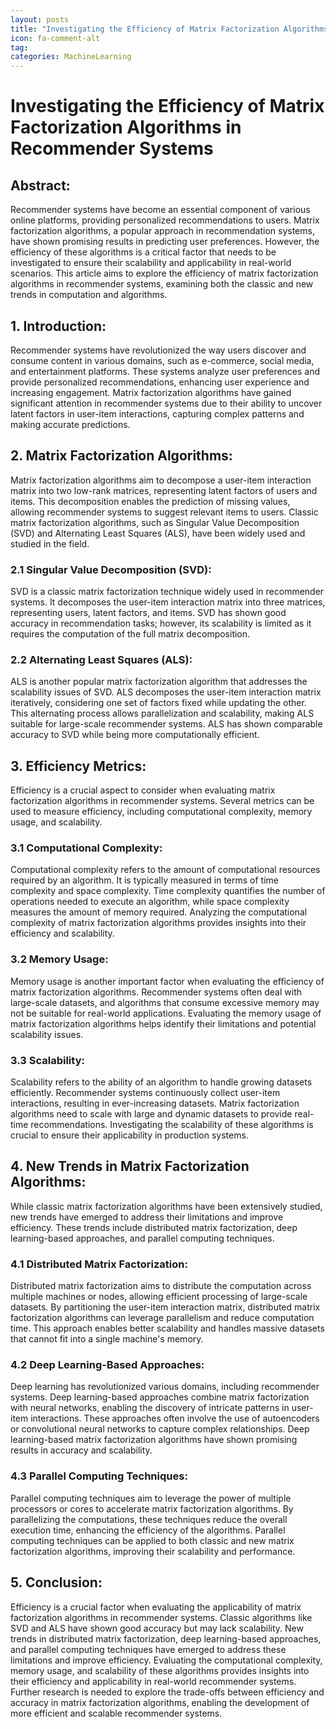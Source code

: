 ```yaml
---
layout: posts
title: "Investigating the Efficiency of Matrix Factorization Algorithms in Recommender Systems"
icon: fa-comment-alt
tag:      
categories: MachineLearning
---
```



# Investigating the Efficiency of Matrix Factorization Algorithms in Recommender Systems

## Abstract:
Recommender systems have become an essential component of various online platforms, providing personalized recommendations to users. Matrix factorization algorithms, a popular approach in recommendation systems, have shown promising results in predicting user preferences. However, the efficiency of these algorithms is a critical factor that needs to be investigated to ensure their scalability and applicability in real-world scenarios. This article aims to explore the efficiency of matrix factorization algorithms in recommender systems, examining both the classic and new trends in computation and algorithms.

## 1. Introduction:
Recommender systems have revolutionized the way users discover and consume content in various domains, such as e-commerce, social media, and entertainment platforms. These systems analyze user preferences and provide personalized recommendations, enhancing user experience and increasing engagement. Matrix factorization algorithms have gained significant attention in recommender systems due to their ability to uncover latent factors in user-item interactions, capturing complex patterns and making accurate predictions.

## 2. Matrix Factorization Algorithms:
Matrix factorization algorithms aim to decompose a user-item interaction matrix into two low-rank matrices, representing latent factors of users and items. This decomposition enables the prediction of missing values, allowing recommender systems to suggest relevant items to users. Classic matrix factorization algorithms, such as Singular Value Decomposition (SVD) and Alternating Least Squares (ALS), have been widely used and studied in the field.

### 2.1 Singular Value Decomposition (SVD):
SVD is a classic matrix factorization technique widely used in recommender systems. It decomposes the user-item interaction matrix into three matrices, representing users, latent factors, and items. SVD has shown good accuracy in recommendation tasks; however, its scalability is limited as it requires the computation of the full matrix decomposition.

### 2.2 Alternating Least Squares (ALS):
ALS is another popular matrix factorization algorithm that addresses the scalability issues of SVD. ALS decomposes the user-item interaction matrix iteratively, considering one set of factors fixed while updating the other. This alternating process allows parallelization and scalability, making ALS suitable for large-scale recommender systems. ALS has shown comparable accuracy to SVD while being more computationally efficient.

## 3. Efficiency Metrics:
Efficiency is a crucial aspect to consider when evaluating matrix factorization algorithms in recommender systems. Several metrics can be used to measure efficiency, including computational complexity, memory usage, and scalability.

### 3.1 Computational Complexity:
Computational complexity refers to the amount of computational resources required by an algorithm. It is typically measured in terms of time complexity and space complexity. Time complexity quantifies the number of operations needed to execute an algorithm, while space complexity measures the amount of memory required. Analyzing the computational complexity of matrix factorization algorithms provides insights into their efficiency and scalability.

### 3.2 Memory Usage:
Memory usage is another important factor when evaluating the efficiency of matrix factorization algorithms. Recommender systems often deal with large-scale datasets, and algorithms that consume excessive memory may not be suitable for real-world applications. Evaluating the memory usage of matrix factorization algorithms helps identify their limitations and potential scalability issues.

### 3.3 Scalability:
Scalability refers to the ability of an algorithm to handle growing datasets efficiently. Recommender systems continuously collect user-item interactions, resulting in ever-increasing datasets. Matrix factorization algorithms need to scale with large and dynamic datasets to provide real-time recommendations. Investigating the scalability of these algorithms is crucial to ensure their applicability in production systems.

## 4. New Trends in Matrix Factorization Algorithms:
While classic matrix factorization algorithms have been extensively studied, new trends have emerged to address their limitations and improve efficiency. These trends include distributed matrix factorization, deep learning-based approaches, and parallel computing techniques.

### 4.1 Distributed Matrix Factorization:
Distributed matrix factorization aims to distribute the computation across multiple machines or nodes, allowing efficient processing of large-scale datasets. By partitioning the user-item interaction matrix, distributed matrix factorization algorithms can leverage parallelism and reduce computation time. This approach enables better scalability and handles massive datasets that cannot fit into a single machine's memory.

### 4.2 Deep Learning-Based Approaches:
Deep learning has revolutionized various domains, including recommender systems. Deep learning-based approaches combine matrix factorization with neural networks, enabling the discovery of intricate patterns in user-item interactions. These approaches often involve the use of autoencoders or convolutional neural networks to capture complex relationships. Deep learning-based matrix factorization algorithms have shown promising results in accuracy and scalability.

### 4.3 Parallel Computing Techniques:
Parallel computing techniques aim to leverage the power of multiple processors or cores to accelerate matrix factorization algorithms. By parallelizing the computations, these techniques reduce the overall execution time, enhancing the efficiency of the algorithms. Parallel computing techniques can be applied to both classic and new matrix factorization algorithms, improving their scalability and performance.

## 5. Conclusion:
Efficiency is a crucial factor when evaluating the applicability of matrix factorization algorithms in recommender systems. Classic algorithms like SVD and ALS have shown good accuracy but may lack scalability. New trends in distributed matrix factorization, deep learning-based approaches, and parallel computing techniques have emerged to address these limitations and improve efficiency. Evaluating the computational complexity, memory usage, and scalability of these algorithms provides insights into their efficiency and applicability in real-world recommender systems. Further research is needed to explore the trade-offs between efficiency and accuracy in matrix factorization algorithms, enabling the development of more efficient and scalable recommender systems.